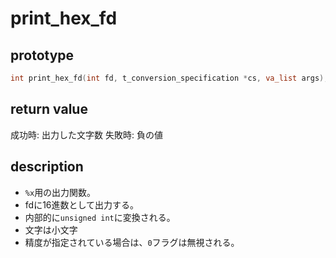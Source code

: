
# print_hex_fd

## prototype

```c
int	print_hex_fd(int fd, t_conversion_specification *cs, va_list args);
```

## return value

成功時: 出力した文字数
失敗時: 負の値

## description

* `%x`用の出力関数。
* fdに16進数として出力する。
* 内部的に`unsigned int`に変換される。
* 文字は小文字
* 精度が指定されている場合は、`0`フラグは無視される。
